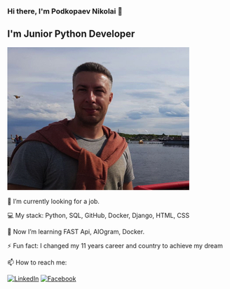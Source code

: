 ### Hi there, I'm Podkopaev Nikolai 👋

## I'm Junior Python Developer
![Photo](https://github.com/ForwardingAgent/ForwardingAgent/blob/main/FotoCV_1.jpeg)

🔭 I’m currently looking for a job.

:computer: My stack: Python, SQL, GitHub, Docker, Django, HTML, CSS


🌱 Now I’m learning FAST Api, AIOgram, Docker.


⚡ Fun fact: I changed my 11 years career and country to achieve my dream


📫 How to reach me: 

[![LinkedIn][linkedin-shield]][linkedin-url]
[![Facebook][Facebook-shield]][Facebook-url]



[linkedin-shield]: https://img.shields.io/badge/linkedin-%230077B5.svg?style=for-the-badge&logo=linkedin&logoColor=white
[linkedin-url]: https://linkedin.com/in/npodkopaev

[Facebook-shield]: https://img.shields.io/badge/Facebook-%231877F2.svg?style=for-the-badge&logo=Facebook&logoColor=white
[Facebook-url]: https://www.facebook.com/nikolay.podkopaev


